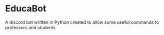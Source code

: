 # EducaBot
A discord bot written in Python created to allow some useful commands to professors and students
